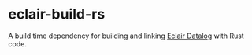 # eclair-build-rs

A build time dependency for building and linking
[Eclair Datalog](https://github.com/luc-tielen/eclair-lang.git) with Rust code.

